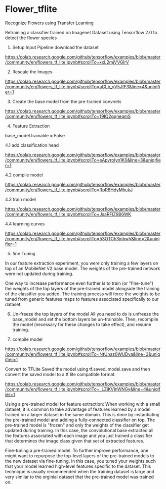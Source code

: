 # Flower_tflite
Recognize Flowers using Transfer Learning

Retraining a classifier trained on Imagenet Dataset using Tensorflow 2.0 to detect the flower species 

1. Setup Input Pipeline
  download the dataset 
  
  https://colab.research.google.com/github/tensorflow/examples/blob/master/community/en/flowers_tf_lite.ipynb#scrollTo=xxL2mjVVGIrV
  
2. Rescale the Images

https://colab.research.google.com/github/tensorflow/examples/blob/master/community/en/flowers_tf_lite.ipynb#scrollTo=aCLb_yV5JfF3&line=4&uniqifier=1

3. Create the base model from the pre-trained convnets
 
 https://colab.research.google.com/github/tensorflow/examples/blob/master/community/en/flowers_tf_lite.ipynb#scrollTo=19IQ2gqneqmS
 
4. Feature Extraction

  base_model.trainable = False
  
 4.1 add classification head
  
  https://colab.research.google.com/github/tensorflow/examples/blob/master/community/en/flowers_tf_lite.ipynb#scrollTo=eApvroIyn1K0&line=3&uniqifier=1
  
 4.2 compile model
 
 https://colab.research.google.com/github/tensorflow/examples/blob/master/community/en/flowers_tf_lite.ipynb#scrollTo=RpR8HdyMhukJ
 
 4.3 train model
 
 https://colab.research.google.com/github/tensorflow/examples/blob/master/community/en/flowers_tf_lite.ipynb#scrollTo=JsaRFlZ9B6WK
 
 4.4 learning curves
 
 https://colab.research.google.com/github/tensorflow/examples/blob/master/community/en/flowers_tf_lite.ipynb#scrollTo=53OTCh3jnbwV&line=2&uniqifier=1

5. fine Tuning 

In our feature extraction experiment, you were only training a few layers on top of an MobileNet V2 base model. The weights of the pre-trained network were not updated during training.

One way to increase performance even further is to train (or "fine-tune") the weights of the top layers of the pre-trained model alongside the training of the classifier you added. The training process will force the weights to be tuned from generic features maps to features associated specifically to our dataset.
 
6. Un-freeze the top layers of the model
All you need to do is unfreeze the base_model and set the bottom layers be un-trainable. Then, recompile the model (necessary for these changes to take effect), and resume training.

7. compile model

https://colab.research.google.com/github/tensorflow/examples/blob/master/community/en/flowers_tf_lite.ipynb#scrollTo=NtUnaz0WUDva&line=3&uniqifier=1

Convert to TFLite
Saved the model using tf.saved_model.save and then convert the saved model to a tf lite compatible format.

https://colab.research.google.com/github/tensorflow/examples/blob/master/community/en/flowers_tf_lite.ipynb#scrollTo=_LZiKVInWNGy&line=4&uniqifier=1

Using a pre-trained model for feature extraction: When working with a small dataset, it is common to take advantage of features learned by a model trained on a larger dataset in the same domain. This is done by instantiating the pre-trained model and adding a fully-connected classifier on top. The pre-trained model is "frozen" and only the weights of the classifier get updated during training. In this case, the convolutional base extracted all the features associated with each image and you just trained a classifier that determines the image class given that set of extracted features.

Fine-tuning a pre-trained model: To further improve performance, one might want to repurpose the top-level layers of the pre-trained models to the new dataset via fine-tuning. In this case, you tuned your weights such that your model learned high-level features specific to the dataset. This technique is usually recommended when the training dataset is large and very similar to the orginial dataset that the pre-trained model was trained on.

 
 
